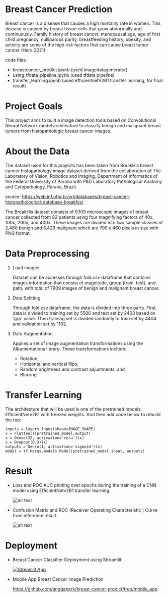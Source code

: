 # Breast Cancer Prediction

Breast cancer is a disease that causes a high mortality rate in women. This disease is caused by breast tissue cells that grow abnormally and continuously. Family history of breast cancer, menopausal age, age of first child pregnancy, nulliparous parity, breastfeeding history, obesity, and activity are some of the high risk factors that can cause breast tumor cancer (Hero 2021).

code files:

- breastcancer_predict.ipynb (used imagedatagenerator)
- using_tfdata_pipeline.ipynb (used tfdata pipeline)
- transfer_learning.ipynb (used efficientnetV2B1 transfer learning, for final result)

# Project Goals

This project aims to built a image detection tools based on Convolutional Neural Network model architecture to classify benign and malignant breast tumors from histopathologic breast cancer images.

# About the Data

The dataset used for this projects has been taken from BreakHis breast cancer histopathology image dataset derived from the collaboration of The Laboratory of Vision, Robotics and Imaging, Department of Informatics of the Federal University of Parana with P&D Laboratory Pathological Anatomy and Cytopathology, Parana, Brazil.

source: https://web.inf.ufpr.br/vri/databases/breast-cancer-histopathological-database-breakhis/

The BreakHis dataset consists of 9,109 microscopic images of breast cancer collected from 82 patients using four magnifying factors of 40x, 100x, 200x, and 400x. These images are divided into two sample classes of 2,480 benign and 5,429 malignant which are 700 x 460 pixels in size with PNG format.

# Data Preprocessing

1. Load images

   Dataset can be accesses through fold.csv dataframe that contains images information that consist of magnitude, group (train, test), and path, with total of 7909 images of benign and malignant breast cancer.

2. Data Splitting

   Through fold.csv dataframe, the data is divided into three parts. First, data is divided to training set by 5506 and test set by 2403 based on 'grp' value. Then training set is divided randomly to train set by 4404 and validation set by 1102.

3. Data Augmentation

   Applies a set of image augmentation transformations using the Albumentations library. These transformations include:

   - Rotation,
   - Horizontal and vertical flips,
   - Random brightness and contrast adjustments, and
   - Blurring

# Transfer Learning

The architecture that will be used is one of the pretrained models, EfficientNetv2B1 with freezed weights. And then add code below to rebuild the top:

```
inputs = layers.Input(shape=IMAGE_SHAPE)
x = Flatten()(pretrained_model.output)
x = Dense(32, activation='relu')(x)
x = Dropout(0.3)(x)
outputs = Dense(1, activation='sigmoid')(x)
model = tf.keras.models.Model(pretrained_model.input, outputs)
```

# Result

- Loss and ROC AUC plotting over epochs during the training of a CNN model using EfficientNetv2B1 transfer learning.

  ![alt text](https://github.com/anggapark/breast-cancer-predict/blob/main/asset/transfer_lr_model_result.png?raw=true)

- Confusion Matrix and ROC (Receiver Operating Characteristic ) Curve from inference result.

  ![alt text](https://github.com/anggapark/breast-cancer-predict/blob/main/asset/cm_roc_curve.png?raw=true)

# Deployment

- Breast Cancer Classifier Deployment using Streamlit:

  [![Streamlit App](https://static.streamlit.io/badges/streamlit_badge_black_white.svg)](https://breast-cancer-predict-deploy.streamlit.app)

- Mobile App Breast Cancer Image Prediction

  https://github.com/anggapark/breast-cancer-predict/tree/mobile_app
